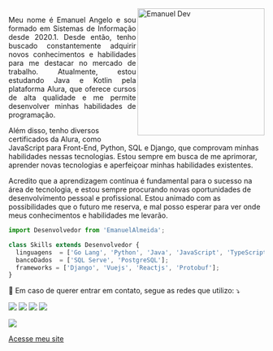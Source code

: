 <img src="https://images.pexels.com/photos/15175074/pexels-photo-15175074.png?auto=compress&cs=tinysrgb&w=1260&h=750&dpr=1" min-width="250px" max-width="250px" width="250px" align="right" alt="Emanuel Dev">

<p align="justify"> 
  Meu nome é Emanuel Angelo e sou formado em Sistemas de Informação desde 2020.1. Desde então, tenho buscado constantemente adquirir novos conhecimentos e habilidades para me destacar no mercado de trabalho. Atualmente, estou estudando Java e Kotlin pela plataforma Alura, que oferece cursos de alta qualidade e me permite desenvolver minhas habilidades de programação.

Além disso, tenho diversos certificados da Alura, como JavaScript para Front-End, Python, SQL e Django, que comprovam minhas habilidades nessas tecnologias. Estou sempre em busca de me aprimorar, aprender novas tecnologias e aperfeiçoar minhas habilidades existentes.

Acredito que a aprendizagem contínua é fundamental para o sucesso na área de tecnologia, e estou sempre procurando novas oportunidades de desenvolvimento pessoal e profissional. Estou animado com as possibilidades que o futuro me reserva, e mal posso esperar para ver onde meus conhecimentos e habilidades me levarão.
</p>

```js
import Desenvolvedor from 'EmanuelAlmeida';

class Skills extends Desenvolvedor {
  linguagens  = ['Go Lang', 'Python', 'Java', 'JavaScript', 'TypeScript'];
  bancoDados  = ['SQL Serve', 'PostgreSQL'];
  frameworks = ['Django', 'Vuejs', 'Reactjs', 'Protobuf'];
}
```

<p align="left">
  💌 Em caso de querer entrar em contato, segue as redes que utilizo: ⤵️
</p>

<p align="left">
  <a href="emanuelangelo@outlook.com.br" alt="Outlook">
  <img src="https://img.shields.io/badge/Microsoft_Outlook-0078D4?style=for-the-badge&logo=microsoft-outlook&logoColor=white&link=emanuel.angelo16@gmail.com" /></a>

  <a href="https://www.linkedin.com/in/emanuelangelo/" alt="Linkedin">
  <img src="https://img.shields.io/badge/LinkedIn-0077B5?style=for-the-badge&logo=linkedin&logoColor=white&link=https://www.linkedin.com/in/emanuelangelo/" /></a>

  <a href="https://www.facebook.com/profile.php?id=100080620125161" alt="Facebook">
  <img src="https://img.shields.io/badge/Facebook-1877F2?style=for-the-badge&logo=facebook&logoColor=white&link=https://www.facebook.com/profile.php?id=100080620125161"/></a>

  <a href="https://www.instagram.com/devemanuelangelo/" alt="Instagram">
  <img src="https://img.shields.io/badge/Instagram-E4405F?style=for-the-badge&logo=instagram&logoColor=white&link=https://www.instagram.com/devemanuelangelo/"/></a>
</p>  

<a href="https://api.whatsapp.com/send/?phone=5598985573745&text&type=phone_number&app_absent=0" alt="WhatsApp">
  <img src="https://img.shields.io/badge/-WhatsApp-25d366?style=flat-square&labelColor=25d366&logo=whatsapp&logoColor=white&link=https://api.whatsapp.com/send/?phone=5598985573745&text&type=phone_number&app_absent=0"/></a>
<p><a href="https://meu-portfolio-react-js.vercel.app/" alt="Portfólio">Acesse meu site</a></p>

